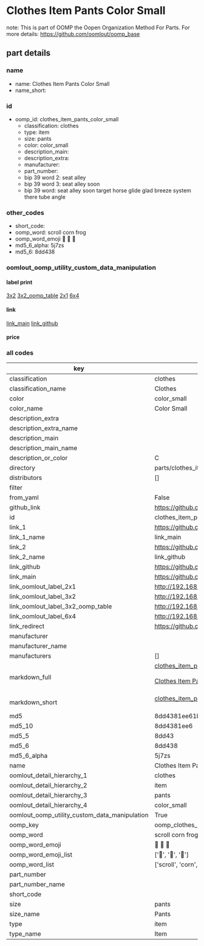 # Clothes Item Pants Color Small  

note: This is part of OOMP the Oopen Organization Method For Parts. For more details: https://github.com/oomlout/oomp_base

##  part details
  







### name
* name: Clothes Item Pants Color Small
* name_short: 
### id
* oomp_id: clothes_item_pants_color_small
  * classification: clothes
  * type: item
  * size: pants
  * color: color_small
  * description_main: 
  * description_extra: 
  * manufacturer: 
  * part_number: 
  * bip 39 word 2: seat alley
  * bip 39 word 3: seat alley soon
  * bip 39 word: seat alley soon target horse glide glad breeze system there tube angle

### other_codes
* short_code: 
* oomp_word: scroll corn frog
* oomp_word_emoji :scroll: :corn: :frog:
* md5_6_alpha: 5j7zs
* md5_6: 8dd438






### oomlout_oomp_utility_custom_data_manipulation
#### label print
[3x2](http://192.168.1.245:1112/?label=oomp%205j7zs)
[3x2_oomp_table](http://192.168.1.108:1112/?label=oomp%205j7zs)
[2x1](http://192.168.1.242:1112/?label=oomp%205j7zs)
[6x4](http://192.168.1.55:1112/?label=oomp%205j7zs)    

#### link

[link_main](https://github.com/oomlout/oomlout_oomp_version_1_messy/tree/main/parts/clothes_item_pants_color_small) [link_github](https://github.com/oomlout/oomlout_oomp_version_1_messy/tree/main/parts/clothes_item_pants_color_small)                             

#### price







### all codes 
| key | value |  
| --- | --- |  
| classification | clothes |  
| classification_name | Clothes |  
| color | color_small |  
| color_name | Color Small |  
| description_extra |  |  
| description_extra_name |  |  
| description_main |  |  
| description_main_name |  |  
| description_or_color | C  |  
| directory | parts/clothes_item_pants_color_small |  
| distributors | [] |  
| filter |  |  
| from_yaml | False |  
| github_link | https://github.com/oomlout/oomlout_oomp_part_src/tree/main/parts/clothes_item_pants_color_small |  
| id | clothes_item_pants_color_small |  
| link_1 | https://github.com/oomlout/oomlout_oomp_version_1_messy/tree/main/parts/clothes_item_pants_color_small |  
| link_1_name | link_main |  
| link_2 | https://github.com/oomlout/oomlout_oomp_version_1_messy/tree/main/parts/clothes_item_pants_color_small |  
| link_2_name | link_github |  
| link_github | https://github.com/oomlout/oomlout_oomp_version_1_messy/tree/main/parts/clothes_item_pants_color_small |  
| link_main | https://github.com/oomlout/oomlout_oomp_version_1_messy/tree/main/parts/clothes_item_pants_color_small |  
| link_oomlout_label_2x1 | http://192.168.1.242:1112/?label=oomp%205j7zs |  
| link_oomlout_label_3x2 | http://192.168.1.245:1112/?label=oomp%205j7zs |  
| link_oomlout_label_3x2_oomp_table | http://192.168.1.108:1112/?label=oomp%205j7zs |  
| link_oomlout_label_6x4 | http://192.168.1.55:1112/?label=oomp%205j7zs |  
| link_redirect | https://github.com/oomlout/oomlout_oomp_version_1_messy/tree/main/parts/clothes_item_pants_color_small |  
| manufacturer |  |  
| manufacturer_name |  |  
| manufacturers | [] |  
| markdown_full | [clothes_item_pants_color_small](none)<br>[](none)<br>[Clothes Item Pants Color Small](none)<br><br> |  
| markdown_short | [clothes_item_pants_color_small](none)<br><br> |  
| md5 | 8dd4381ee61b8c518c36eddf9e81a612 |  
| md5_10 | 8dd4381ee6 |  
| md5_5 | 8dd43 |  
| md5_6 | 8dd438 |  
| md5_6_alpha | 5j7zs |  
| name | Clothes Item Pants Color Small |  
| oomlout_detail_hierarchy_1 | clothes |  
| oomlout_detail_hierarchy_2 | item |  
| oomlout_detail_hierarchy_3 | pants |  
| oomlout_detail_hierarchy_4 | color_small |  
| oomlout_oomp_utility_custom_data_manipulation | True |  
| oomp_key | oomp_clothes_item_pants_color_small |  
| oomp_word | scroll corn frog |  
| oomp_word_emoji | :scroll: :corn: :frog: |  
| oomp_word_emoji_list | [':scroll:', ':corn:', ':frog:'] |  
| oomp_word_list | ['scroll', 'corn', 'frog'] |  
| part_number |  |  
| part_number_name |  |  
| short_code |  |  
| size | pants |  
| size_name | Pants |  
| type | item |  
| type_name | Item |  
